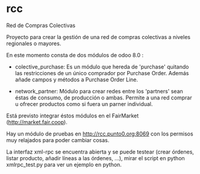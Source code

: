 # rcc

Red de Compras Colectivas

Proyecto para crear la gestión de una red de compras colectivas a niveles regionales o mayores.

En este momento consta de dos módulos de odoo 8.0 :

* colective_purchase: Es un módulo que hereda de 'purchase' quitando las restricciones de un único comprador por Purchase Order. Además añade campos y métodos a Purchase Order Line.

* network_partner: Módulo para crear redes entre los 'partners' sean éstas de consumo, de producción o ambas. Permite a una red comprar u ofrecer productos como si fuera un parner individual.   

Está previsto integrar éstos módulos en el FairMarket (http://market.fair.coop).

Hay un módulo de pruebas en http://rcc.punto0.org:8069 con los permisos muy relajados para poder cambiar cosas. 

La interfaz xml-rpc se encuentra abierta y se puede testear (crear órdenes, listar producto, añadir líneas a las órdenes, ...), mirar el script en python xmlrpc_test.py para ver un ejemplo en python.



